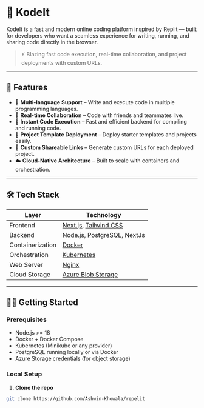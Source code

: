 # 🚀 KodeIt

KodeIt is a fast and modern online coding platform inspired by Replit — built for developers who want a seamless experience for writing, running, and sharing code directly in the browser.

> ⚡ Blazing fast code execution, real-time collaboration, and project deployments with custom URLs.

---

## 🌟 Features

- 🧠 **Multi-language Support** – Write and execute code in multiple programming languages.
- 💬 **Real-time Collaboration** – Code with friends and teammates live.
- 🚀 **Instant Code Execution** – Fast and efficient backend for compiling and running code.
- 🧪 **Project Template Deployment** – Deploy starter templates and projects easily.
- 🔗 **Custom Shareable Links** – Generate custom URLs for each deployed project.
- ☁️ **Cloud-Native Architecture** – Built to scale with containers and orchestration.

---

## 🛠 Tech Stack

| Layer        | Technology                                |
|--------------|--------------------------------------------|
| Frontend     | [Next.js](https://nextjs.org/), [Tailwind CSS](https://tailwindcss.com/) |
| Backend      | [Node.js](https://nodejs.org/), [PostgreSQL](https://www.postgresql.org/), NextJs |
| Containerization | [Docker](https://www.docker.com/) |
| Orchestration | [Kubernetes](https://kubernetes.io/) |
| Web Server   | [Nginx](https://www.nginx.com/) |
| Cloud Storage| [Azure Blob Storage](https://azure.microsoft.com/en-us/products/storage/blobs/) |

---

## 🧑‍💻 Getting Started

### Prerequisites

- Node.js >= 18
- Docker + Docker Compose
- Kubernetes (Minikube or any provider)
- PostgreSQL running locally or via Docker
- Azure Storage credentials (for object storage)

### Local Setup

1. **Clone the repo**

```bash
git clone https://github.com/Ashwin-Khowala/repelit
